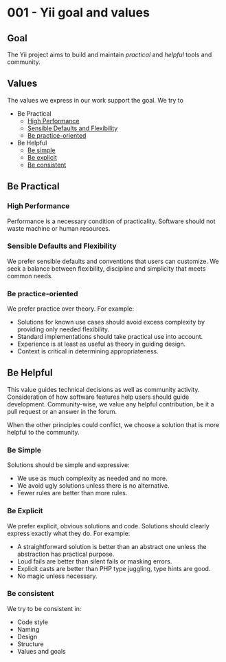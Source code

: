 # 001 - Yii goal and values

## Goal

The Yii project aims to build and maintain _practical_ and _helpful_ tools and community.

## Values

The values we express in our work support the goal. We try to

- Be Practical
    - [High Performance](#high-performance)
    - [Sensible Defaults and Flexibility](#sensible-defaults-and-flexibility)
    - [Be practice-oriented](#be-practice-oriented)
- Be Helpful
    - [Be simple](#be-simple)
    - [Be explicit](#be-explicit)
    - [Be consistent](#be-consistent)
    
## Be Practical

### High Performance

Performance is a necessary condition of practicality. Software should not waste machine or human resources.

### Sensible Defaults and Flexibility

We prefer sensible defaults and conventions that users can customize. We seek a balance between flexibility, discipline and simplicity that meets common needs.

### Be practice-oriented

We prefer practice over theory. For example:

- Solutions for known use cases should avoid excess complexity by providing only needed flexibility.
- Standard implementations should take practical use into account.
- Experience is at least as useful as theory in guiding design.
- Context is critical in determining appropriateness.

## Be Helpful

This value guides technical decisions as well as community activity. Consideration of how software features help users should guide development. Community-wise, we value any helpful contribution, be it a
pull request or an answer in the forum.

When the other principles could conflict, we choose a solution that is more helpful to the community.

### Be Simple

Solutions should be simple and expressive:

- We use as much complexity as needed and no more.
- We avoid ugly solutions unless there is no alternative.
- Fewer rules are better than more rules.

### Be Explicit

We prefer explicit, obvious solutions and code. Solutions should clearly express exactly what they do. For example:

- A straightforward solution is better than an abstract one unless the abstraction has practical purpose.
- Loud fails are better than silent fails or masking errors.
- Explicit casts are better than PHP type juggling, type hints are good.
- No magic unless necessary.

### Be consistent

We try to be consistent in:

- Code style
- Naming
- Design
- Structure
- Values and goals
